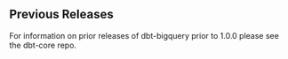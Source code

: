 ## Previous Releases
For information on prior releases of dbt-bigquery prior to 1.0.0 please see the dbt-core repo.
